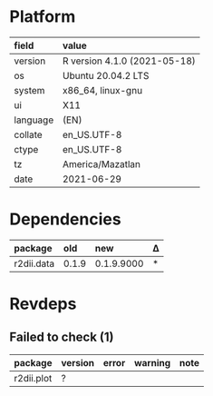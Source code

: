 # Platform

|field    |value                        |
|:--------|:----------------------------|
|version  |R version 4.1.0 (2021-05-18) |
|os       |Ubuntu 20.04.2 LTS           |
|system   |x86_64, linux-gnu            |
|ui       |X11                          |
|language |(EN)                         |
|collate  |en_US.UTF-8                  |
|ctype    |en_US.UTF-8                  |
|tz       |America/Mazatlan             |
|date     |2021-06-29                   |

# Dependencies

|package    |old   |new        |Δ  |
|:----------|:-----|:----------|:--|
|r2dii.data |0.1.9 |0.1.9.9000 |*  |

# Revdeps

## Failed to check (1)

|package    |version |error |warning |note |
|:----------|:-------|:-----|:-------|:----|
|r2dii.plot |?       |      |        |     |

